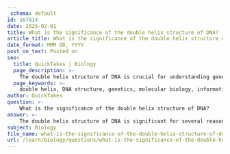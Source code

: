 ```yaml
---
_schema: default
id: 167814
date: 2025-02-01
title: What is the significance of the double helix structure of DNA?
article_title: What is the significance of the double helix structure of DNA?
date_format: MMM DD, YYYY
post_on_text: Posted on
seo:
  title: QuickTakes | Biology
  page_description: >-
    The double helix structure of DNA is crucial for understanding genetics, information storage, gene expression, and biological inheritance, representing a landmark in molecular biology.
  page_keywords: >-
    double helix, DNA structure, genetics, molecular biology, information storage, DNA replication, structural stability, gene expression, proofreading mechanisms, biological significance, Watson and Crick, Rosalind Franklin, heredity, genetic variation, biotechnology, forensic science, medicine
author: QuickTakes
question: >-
    What is the significance of the double helix structure of DNA?
answer: >-
    The double helix structure of DNA is significant for several reasons, fundamentally influencing our understanding of genetics and molecular biology. Here are the key points highlighting its importance:\n\n1. **Information Storage and Replication**: The double helix consists of two complementary strands that run in opposite directions (antiparallel). This arrangement allows each strand to serve as a template for the synthesis of a new complementary strand during DNA replication. The specificity of base pairing (adenine with thymine, and cytosine with guanine) ensures that genetic information is accurately copied, which is crucial for cell division and the transmission of genetic material to offspring.\n\n2. **Structural Stability**: The double helix is stabilized by hydrogen bonds between the nitrogenous bases and the sugar-phosphate backbone. This stability is essential for preserving genetic information over generations. The helical structure also provides a compact form that can fit within the confines of a cell nucleus.\n\n3. **Gene Expression**: The structure of DNA facilitates the processes of transcription and translation, which are essential for gene expression. The unwinding of the double helix allows RNA polymerase to access the DNA template, leading to the synthesis of messenger RNA (mRNA) that carries the genetic code to ribosomes for protein synthesis.\n\n4. **Proofreading Mechanisms**: The fidelity of DNA replication is enhanced by the double helix structure, which allows for proofreading by DNA polymerases. These enzymes can detect and correct errors during DNA synthesis, thereby maintaining genetic integrity.\n\n5. **Biological Significance**: The discovery of the double helix structure in 1953 by James Watson and Francis Crick, based on the X-ray diffraction images taken by Rosalind Franklin, marked a pivotal moment in biology. It provided a molecular basis for understanding heredity, genetic variation, and the mechanisms of evolution.\n\n6. **Iconic Representation**: The double helix has become an iconic symbol of biology and genetics, representing the complexity and elegance of life at the molecular level. Its discovery has led to advancements in various fields, including biotechnology, forensic science, and medicine.\n\nIn summary, the double helix structure of DNA is not only a remarkable architectural feat but also a critical element that underpins the mechanisms of heredity, genetic stability, and the expression of genes, making it one of the most significant discoveries in the history of science.
subject: Biology
file_name: what-is-the-significance-of-the-double-helix-structure-of-dna.md
url: /learn/biology/questions/what-is-the-significance-of-the-double-helix-structure-of-dna
---
```


&nbsp;